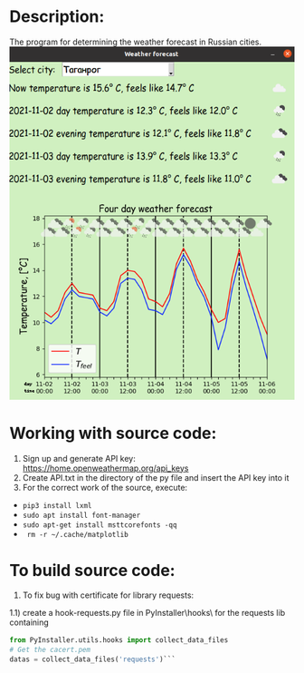 # Description:
The program for determining the weather forecast in Russian cities.
![Screenshot](Interface.png)

# Working with source code:
1) Sign up and generate API key: https://home.openweathermap.org/api_keys
2) Create API.txt in the directory of the py file and insert the API key into it
3) For the correct work of the source, execute: 
* ```pip3 install lxml```
* ```sudo apt install font-manager```
* ```sudo apt-get install msttcorefonts -qq```
* ``` rm -r ~/.cache/matplotlib```

# To build source code:

1) To fix bug with certificate for library requests:

1.1) create a hook-requests.py file in PyInstaller\hooks\ for the requests lib containing
```Python
from PyInstaller.utils.hooks import collect_data_files
# Get the cacert.pem
datas = collect_data_files('requests')```

